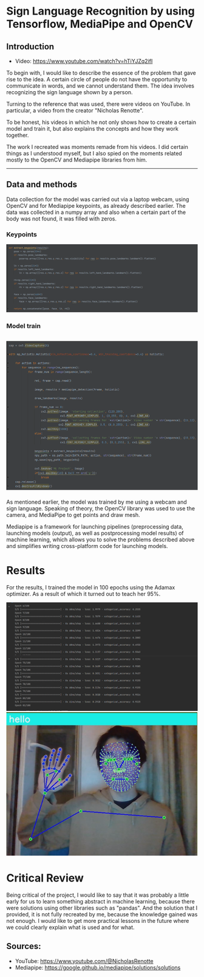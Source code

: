 # Sign Language Recognition by using Tensorflow, MediaPipe and OpenCV

## Introduction

- Video: https://www.youtube.com/watch?v=hTiYJZq2ifI

To begin with, I would like to describe the essence of the problem that gave rise to the idea. A certain circle of people do not have the opportunity to communicate in words, and we cannot understand them.
The idea involves recognizing the sign language shown by a person.

Turning to the reference that was used, there were videos on YouTube. In particular, a video from the creator "Nicholas Renotte".

To be honest, his videos in which he not only shows how to create a certain model and train it, but also explains the concepts and how they work together.

The work I recreated was moments remade from his videos. I did certain things as I understood myself, but I also spied on the moments related mostly to the OpenCV and Mediapipe libraries from him.

---

## Data and methods

Data collection for the model was carried out via a laptop webcam, using OpenCV and for Mediapipe keypoints, as already described earlier. The data was collected in a numpy array and also when a certain part of the body was not found, it was filled with zeros.

### Keypoints

![Code example of extracting keypoints](/assets/extract.png)

### Model train

## ![Model training](/assets/train.png)

As mentioned earlier, the model was trained by me using a webcam and sign language. Speaking of theory, the OpenCV library was used to use the camera, and MediaPipe to get points and draw mesh.

Mediapipe is a framework for launching pipelines (preprocessing data, launching models (output), as well as postprocessing model results) of machine learning, which allows you to solve the problems described above and simplifies writing cross-platform code for launching models.

# Results

For the results, I trained the model in 100 epochs using the Adamax optimizer.
As a result of which it turned out to teach her 95%.

![Epochs](assets/epoch.png)
![Hello](assets/hello.png)

# Critical Review

Being critical of the project, I would like to say that it was probably a little early for us to learn something abstract in machine learning, because there were solutions using other libraries such as "pandas".
And the solution that I provided, it is not fully recreated by me, because the knowledge gained was not enough. I would like to get more practical lessons in the future where we could clearly explain what is used and for what.

## Sources:

- YouTube: https://www.youtube.com/@NicholasRenotte
- Mediapipe: https://google.github.io/mediapipe/solutions/solutions
